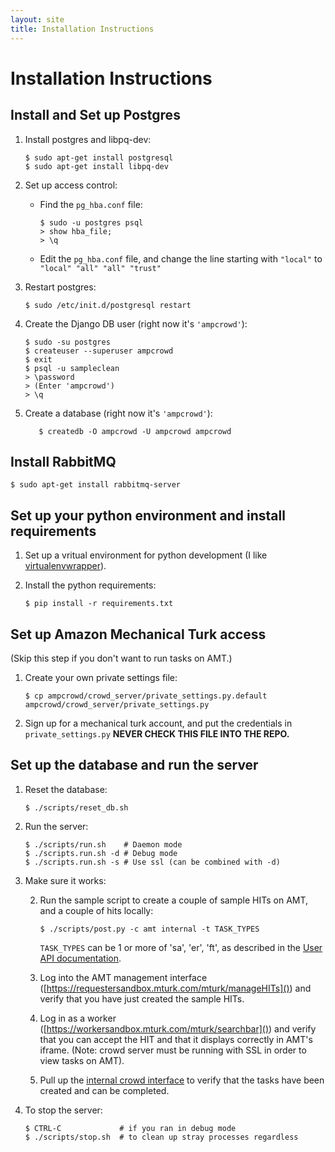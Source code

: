 ```yaml
---
layout: site
title: Installation Instructions
---
```


# Installation Instructions

## Install and Set up Postgres

1. Install postgres and libpq-dev:

       $ sudo apt-get install postgresql
       $ sudo apt-get install libpq-dev

1. Set up access control:

   * Find the `pg_hba.conf` file:

         $ sudo -u postgres psql
         > show hba_file;
         > \q

   * Edit the `pg_hba.conf` file, and change the line starting with `"local"` to
     `"local" "all" "all" "trust"`

1. Restart postgres:

       $ sudo /etc/init.d/postgresql restart

1. Create the Django DB user (right now it's `'ampcrowd'`):

       $ sudo -su postgres
       $ createuser --superuser ampcrowd
       $ exit
       $ psql -u sampleclean
       > \password
       > (Enter 'ampcrowd')
       > \q

1. Create a database (right now it's `'ampcrowd'`):

       	  $ createdb -O ampcrowd -U ampcrowd ampcrowd

## Install RabbitMQ

    $ sudo apt-get install rabbitmq-server

## Set up your python environment and install requirements

1. Set up a vritual environment for python development (I like
   [virtualenvwrapper](http://virtualenvwrapper.readthedocs.org/en/latest/)).

1. Install the python requirements:

       $ pip install -r requirements.txt

## Set up Amazon Mechanical Turk access
(Skip this step if you don't want to run tasks on AMT.)

1. Create your own private settings file:

       $ cp ampcrowd/crowd_server/private_settings.py.default ampcrowd/crowd_server/private_settings.py

1. Sign up for a mechanical turk account, and put the credentials in
   `private_settings.py` **NEVER CHECK THIS FILE INTO THE REPO.**

## Set up the database and run the server

1. Reset the database:

       $ ./scripts/reset_db.sh

1. Run the server:

       $ ./scripts/run.sh    # Daemon mode
       $ ./scripts.run.sh -d # Debug mode
       $ ./scripts.run.sh -s # Use ssl (can be combined with -d)

1. Make sure it works:

   2. Run the sample script to create a couple of sample HITs on AMT, and a
      couple of hits locally:

          $ ./scripts/post.py -c amt internal -t TASK_TYPES

      `TASK_TYPES` can be 1 or more of 'sa', 'er', 'ft', as described in the
      [User API documentation](/user_api.html).

   2. Log into the AMT management interface
      ([https://requestersandbox.mturk.com/mturk/manageHITs]()) and verify that
      you have just created the sample HITs.

   2. Log in as a worker ([https://workersandbox.mturk.com/mturk/searchbar]())
      and verify that you can accept the HIT and that it displays correctly in
      AMT's iframe. (Note: crowd server must be running with SSL in order to
      view tasks on AMT).

   2. Pull up the [internal crowd interface](https://127.0.0.1/crowds/internal)
      to verify that the tasks have been created and can be completed.

1. To stop the server:

       $ CTRL-C             # if you ran in debug mode
       $ ./scripts/stop.sh  # to clean up stray processes regardless